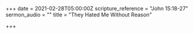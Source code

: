+++
date = 2021-02-28T05:00:00Z
scripture_reference = "John 15:18-27"
sermon_audio = ""
title = "They Hated Me Without Reason"

+++
